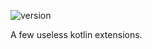 ![version](https://img.shields.io/static/v1?label=version&message=0.4a&labelColor=212121&color=2962ff&style=flat)

A few useless kotlin extensions.
